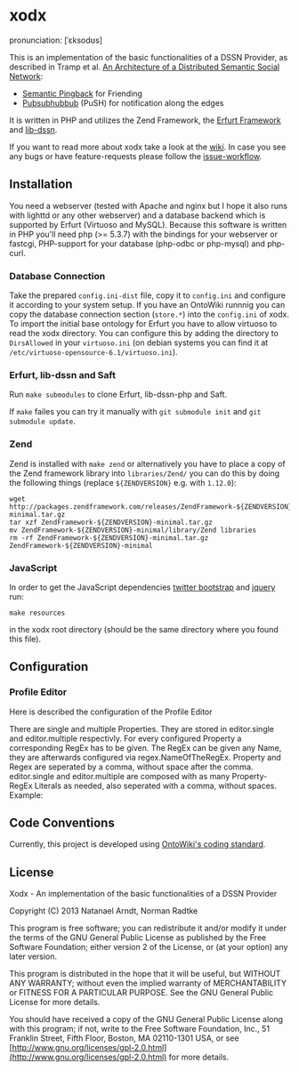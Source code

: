 xodx
====

pronunciation: [ˈɛksodʊs]

This is an implementation of the basic functionalities of a DSSN Provider, as described in Tramp et al. [An Architecture of a Distributed Semantic Social Network](http://www.semantic-web-journal.net/sites/default/files/swj201_4.pdf):
* [Semantic Pingback](http://aksw.org/Projects/SemanticPingback) for Friending
* [Pubsubhubbub](http://code.google.com/p/pubsubhubbub/) (PuSH) for notification along the edges

It is written in PHP and utilizes the Zend Framework, the [Erfurt Framework](http://erfurt-framework.org/) and [lib-dssn](https://github.com/AKSW/lib-dssn-php).

If you want to read more about xodx take a look at the [wiki](https://github.com/white-gecko/xodx/wiki). In case you see any bugs or have feature-requests please follow the [issue-workflow](https://github.com/white-gecko/xodx/wiki/Issue-Workflow).

Installation
------------
You need a webserver (tested with Apache and nginx but I hope it also runs with lighttd or any other webserver) and a database backend which is supported by Erfurt (Virtuoso and MySQL).
Because this software is written in PHP you'll need php (>= 5.3.7) with the bindings for your webserver or fastcgi, PHP-support for your database (php-odbc or php-mysql) and php-curl.

### Database Connection
Take the prepared `config.ini-dist` file, copy it to `config.ini` and configure it according to your system setup.
If you have an OntoWiki runnnig you can copy the database connection section (`store.*`) into the `config.ini` of xodx.
To import the initial base ontology for Erfurt you have to allow virtuoso to read the xodx directory.
You can configure this by adding the directory to `DirsAllowed` in your `virtuoso.ini` (on debian systems you can find it at `/etc/virtuoso-opensource-6.1/virtuoso.ini`).

### Erfurt, lib-dssn and Saft
Run `make submodules` to clone Erfurt, lib-dssn-php and Saft.

If `make` failes you can try it manually with `git submodule init` and `git submodule update`.

### Zend
Zend is installed with `make zend` or alternatively you have to place a copy of the Zend framework library into `libraries/Zend/` you can do this by doing the following things (replace `${ZENDVERSION}` e.g. with `1.12.0`):

    wget http://packages.zendframework.com/releases/ZendFramework-${ZENDVERSION}/ZendFramework-${ZENDVERSION}-minimal.tar.gz
    tar xzf ZendFramework-${ZENDVERSION}-minimal.tar.gz
    mv ZendFramework-${ZENDVERSION}-minimal/library/Zend libraries
    rm -rf ZendFramework-${ZENDVERSION}-minimal.tar.gz ZendFramework-${ZENDVERSION}-minimal

### JavaScript
In order to get the JavaScript dependencies [twitter bootstrap](http://twitter.github.com/bootstrap/) and [jquery](http://jquery.com/) run:

    make resources

in the xodx root directory (should be the same directory where you found this file).

Configuration
-------------
### Profile Editor
Here is described the configuration of the Profile Editor

There are single and multiple Properties. They are stored in editor.single and editor.multiple respectivly. For every configured Property a corresponding RegEx has to be given. The RegEx can be given any Name, they are afterwards configured via regex.NameOfTheRegEx. Property and Regex are seperated by a comma, without space after the comma. editor.single and editor.multiple are composed with as many Property-RegEx Literals as needed, also seperated with a comma, without spaces.
Example:


Code Conventions
----------------
Currently, this project is developed using [OntoWiki's coding standard](https://github.com/AKSW/OntoWiki/wiki/Coding-Standards).

License
-------
Xodx - An implementation of the basic functionalities of a DSSN Provider

Copyright (C) 2013  Natanael Arndt, Norman Radtke

This program is free software; you can redistribute it and/or modify
it under the terms of the GNU General Public License as published by
the Free Software Foundation; either version 2 of the License, or
(at your option) any later version.

This program is distributed in the hope that it will be useful,
but WITHOUT ANY WARRANTY; without even the implied warranty of
MERCHANTABILITY or FITNESS FOR A PARTICULAR PURPOSE.  See the
GNU General Public License for more details.

You should have received a copy of the GNU General Public License along
with this program; if not, write to the Free Software Foundation, Inc.,
51 Franklin Street, Fifth Floor, Boston, MA 02110-1301 USA, or see
[http://www.gnu.org/licenses/gpl-2.0.html](http://www.gnu.org/licenses/gpl-2.0.html)
for more details.
